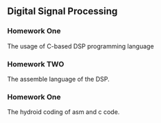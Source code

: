 ## Digital Signal Processing

### Homework One

The usage of C-based DSP programming language

### Homework TWO

The assemble language of the DSP.

### Homework One

The hydroid coding of asm and c code.



